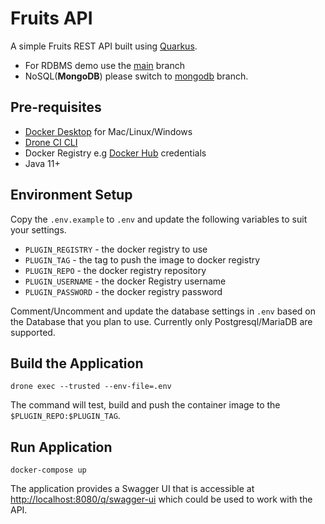 # Fruits API

A simple Fruits REST API built using [Quarkus](https://quarkus.io).

- For RDBMS demo use the [main](../../tree/main) branch
- NoSQL(__MongoDB__) please switch to [mongodb](../../tree/mongodb) branch.

## Pre-requisites

- [Docker Desktop](https://www.docker.com/products/docker-desktop/) for Mac/Linux/Windows
- [Drone CI CLI](https://docs.drone.io/cli/install/)
- Docker Registry e.g [Docker Hub](https://hub.docker.com) credentials
- Java 11+

## Environment Setup

Copy the `.env.example` to `.env` and update the following variables to suit your settings.

- `PLUGIN_REGISTRY` - the docker registry to use
- `PLUGIN_TAG`      - the tag to push the image to docker registry
- `PLUGIN_REPO`     - the docker registry repository
- `PLUGIN_USERNAME` - the docker Registry username
- `PLUGIN_PASSWORD` - the docker registry password

Comment/Uncomment and update the database settings in `.env` based on the Database that you plan to use. Currently only Postgresql/MariaDB are supported.

## Build the Application

```shell
drone exec --trusted --env-file=.env
```

The command will test, build and push the container image to the `$PLUGIN_REPO:$PLUGIN_TAG`.

## Run Application

```shell
docker-compose up
```

The application provides a Swagger UI that is accessible at <http://localhost:8080/q/swagger-ui> which could be used to work with the API.